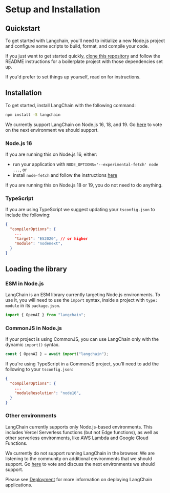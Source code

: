 # Setup and Installation

## Quickstart

To get started with Langchain, you'll need to initialize a new Node.js project and configure some scripts to build, format, and compile your code.

If you just want to get started quickly, [clone this repository](https://github.com/domeccleston/langchain-ts-starter) and follow the README instructions for a boilerplate project with those dependencies set up.

If you'd prefer to set things up yourself, read on for instructions.

## Installation

To get started, install LangChain with the following command:

```bash npm2yarn
npm install -S langchain
```

We currently support LangChain on Node.js 16, 18, and 19. Go [here](https://github.com/hwchase17/langchainjs/discussions/152) to vote on the next environment we should support.

### Node.js 16

If you are running this on Node.js 16, either:

- run your application with `NODE_OPTIONS='--experimental-fetch' node ...`, or
- install `node-fetch` and follow the instructions [here](https://github.com/node-fetch/node-fetch#providing-global-access)

If you are running this on Node.js 18 or 19, you do not need to do anything.

### TypeScript

If you are using TypeScript we suggest updating your `tsconfig.json` to include the following:

```json
{
  "compilerOptions": {
    ...
    "target": "ES2020", // or higher
    "module": "nodenext",
  }
}
```

## Loading the library

### ESM in Node.js

LangChain is an ESM library currently targeting Node.js environments. To use it, you will need to use the `import` syntax, inside a project with `type: module` in its `package.json`.

```typescript
import { OpenAI } from "langchain";
```

### CommonJS in Node.js

If your project is using CommonJS, you can use LangChain only with the dynamic `import()` syntax.

```typescript
const { OpenAI } = await import("langchain");
```

If you're using TypeScript in a CommonJS project, you'll need to add the following to your `tsconfig.json`:

```json
{
  "compilerOptions": {
    ...
    "moduleResolution": "node16",
  }
}
```

### Other environments

LangChain currently supports only Node.js-based environments. This includes Vercel Serverless functions (but not Edge functions), as well as other serverless environments, like AWS Lambda and Google Cloud Functions.

We currently do not support running LangChain in the browser. We are listening to the community on additional environments that we should support. Go [here](https://github.com/hwchase17/langchainjs/discussions/152) to vote and discuss the next environments we should support.

Please see [Deployment](./deployment.md) for more information on deploying LangChain applications.
